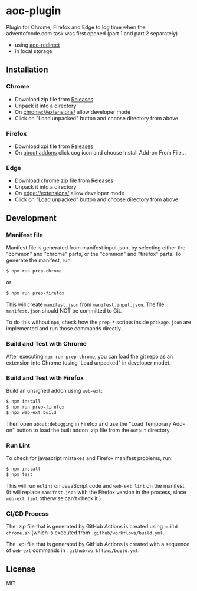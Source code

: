 # aoc-plugin
  
Plugin for Chrome, Firefox and Edge to log time when the adventofcode.com task was first opened (part 1 and part 2 separately)
- using [aoc-redirect](https://github.com/matushorvath/aoc-redirect/)
- in local storage

## Installation

### Chrome
- Download zip file from [Releases](https://github.com/TrePe0/aoc-plugin/releases)
- Unpack it into a directory
- On [chrome://extensions/](chrome://extensions/) allow developer mode
- Click on "Load unpacked" button and choose directory from above

### Firefox
- Download xpi file from [Releases](https://github.com/TrePe0/aoc-plugin/releases)
- On [about:addons](about:addons) click cog icon and choose Install Add-on From File...

### Edge
- Download chrome zip file from [Releases](https://github.com/TrePe0/aoc-plugin/releases)
- Unpack it into a directory
- On [edge://extensions/](edge://extensions/) allow developer mode
- Click on "Load unpacked" button and choose directory from above

## Development

### Manifest file

Manifest file is generated from manifest.input.json, by selecting either the 
"common" and "chrome" parts, or the "common" and "firefox" parts.
To generate the manifest, run:
```sh
$ npm run prep-chrome
```
or
```sh
$ npm run prep-firefox
```

This will create `manifest.json` from `manifest.input.json`. The file `manifest.json` should NOT be committed to Git.

To do this without `npm`, check how the `prep-*` scripts inside `package.json` are implemented and run those commands directly.

### Build and Test with Chrome

After executing `npm run prep-chrome`, you can load the git repo as an extension into Chrome (using 'Load unpacked" in developer mode).

### Build and Test with Firefox

Build an unsigned addon using `web-ext`:

```sh
$ npm install
$ npm run prep-firefox
$ npx web-ext build
```

Then open `about:debugging` in Firefox and use the "Load Temporary Add-on" button to load the built addon .zip file from the `output` directory.

### Run Lint

To check for javascript mistakes and Firefox manifest problems, run:
```sh
$ npm install
$ npm test
```

This will run `eslint` on JavaScript code and `web-ext lint` on the manifest. (It will replace `manifest.json` with the Firefox version in the process, since `web-ext lint` otherwise can't check it.)

### CI/CD Process

The .zip file that is generated by GitHub Actions is created using `build-chrome.sh` (which is executed from `.github/workflows/build.yml`.

The .xpi file that is generated by GitHub Actions is created with a sequence of `web-ext` commands in `.github/workflows/build.yml`.

## License

MIT
